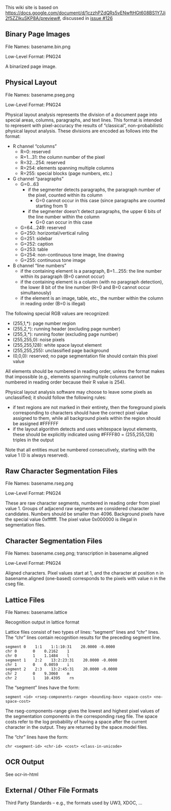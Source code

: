 This wiki site is based on https://docs.google.com/document/d/1czzhPZdQRs5vENwftHGt608BS1Y7Jj2f5ZZIkuSKP8A/preview#, discussed in [issue #126](https://github.com/tmbdev/ocropy/issues/126)

## Binary Page Images

File Names: basename.bin.png

Low-Level Format: PNG24

A binarized page image.


## Physical Layout

File Names: basename.pseg.png

Low-Level Format: PNG24

Physical layout analysis represents the division of a document page into special areas, columns, paragraphs, and text lines.
This format is intended to represent with pixel-accuracy the results of “classical”, non-probabilistic physical layout analysis.
These divisions are encoded as follows into the format:
* R channel “columns”
  * R=0: reserved
  * R=1…31: the column number of the pixel
  * R=32…254: reserved
  * R=254: elements spanning multiple columns
  * R=255: special blocks (page numbers, etc.)
* G channel “paragraphs”
  * G=0…63
    * if the segmenter detects paragraphs, the paragraph number of the pixel, counted within its column
      * G=0 cannot occur in this case (since paragraphs are counted starting from 1)
    * if the segmenter doesn't detect paragraphs, the upper 6 bits of the line number within the column
      * G=0 can occur in this case
  * G=64…249: reserved
  * G=250: horizontal/vertical ruling
  * G=251: sidebar
  * G=252: caption
  * G=253: table
  * G=254: non-continuous tone image, line drawing
  * G=255: continuous tone image
* B channel “line numbers”
  * if the containing element is a paragraph, B=1…255: the line number within its paragraph (B=0 cannot occur)
  * if the containing element is a column (with no paragraph detection), the lower 8 bit of the line number (R=0 and B=0 cannot occur simultanously)
  * if the element is an image, table, etc., the number within the column in reading order (B=0 is illegal)

The following special RGB values are recognized:
* (255,1,*): page number region
* (255,2,*): running header (excluding page number)
* (255,3,*): running footer (excluding page number)
* (255,255,0): noise pixels
* (255,255,128): white space layout element
* (255,255,255): unclassified page background
* (0,0,0): reserved; no page segmentation file should contain this pixel value

All elements should be numbered in reading order, unless the format makes that impossible (e.g., elements spanning multiple columns cannot be numbered in reading order because their R value is 254).

Physical layout analysis software may choose to leave some pixels as unclassified; it should follow the following rules:
* if text regions are not marked in their entirety, then the foreground pixels corresponding to characters should have the correct pixel value assigned to them, while all background pixels within the region should be assigned #FFFFFF
* if the layout algorithm detects and uses whitespace layout elements, these should be explicitly indicated using #FFFF80 = (255,255,128) triples in the output

Note that all entities must be numbered consecutively, starting with the value 1 (0 is always reserved).


## Raw Character Segmentation Files

File Names: basename.rseg.png

Low-Level Format: PNG24

These are raw character segments, numbered in reading order from pixel value 1. Groups of adjacend raw segments are considered character candidates. Numbers should be smaller than 4096. Background pixels have the special value 0xffffff. The pixel value 0x000000 is illegal in segmentation files.


## Character Segmentation Files

File Names: basename.cseg.png; transcription in basename.aligned

Low-Level Format: PNG24

Aligned characters. Pixel values start at 1, and the character at position n in basename.aligned (one-based) corresponds to the pixels with value n in the cseg file.


## Lattice Files

File Names: basename.lattice

Recognition output in lattice format

Lattice files consist of two types of lines: “segment” lines and “chr” lines.  The “chr” lines contain recognition results for the preceding segment line.

```
segment 0    1:1    1:1:10:31    20.0000 -0.0000
chr 0       0    0.2162    1
chr 0       1    1.1484    l
segment 1    2:2    13:2:23:31    20.0000 -0.0000
chr 1       0    0.0059    i
segment 2    2:3    13:2:45:31    20.0000 -0.0000
chr 2       0    9.3060    m
chr 2       1    10.4395    rn
```

The “segment” lines have the form:
```
segment <id> <rseg-components-range> <bounding-box> <space-cost> <no-space-cost>
```

The rseg-components-range gives the lowest and highest pixel values of the segmentation components in the corresponding rseg file.  The space costs refer to the log probability of having a space after the current character in the output.  They are returned by the space.model files.

The “chr” lines have the form:
```
chr <segment-id> <chr-id> <cost> <class-in-unicode>
```


## OCR Output

See ocr-in-html


## External / Other File Formats

Third Party Standards – e.g., the formats used by UW3, XDOC, …



